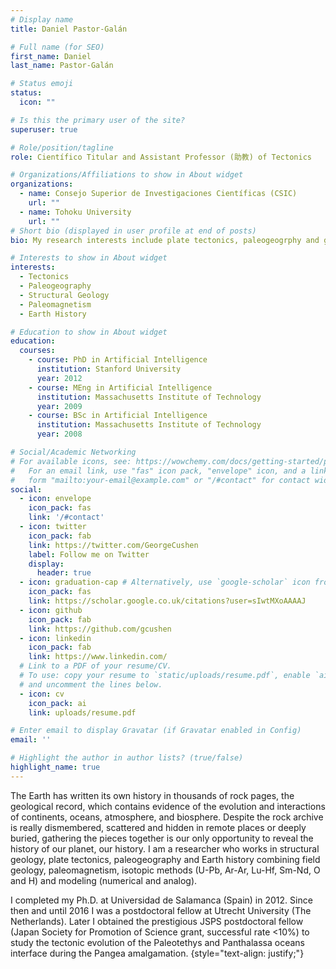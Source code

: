```yaml
---
# Display name
title: Daniel Pastor-Galán

# Full name (for SEO)
first_name: Daniel
last_name: Pastor-Galán

# Status emoji
status:
  icon: ""

# Is this the primary user of the site?
superuser: true

# Role/position/tagline
role: Científico Titular and Assistant Professor (助教) of Tectonics

# Organizations/Affiliations to show in About widget
organizations:
  - name: Consejo Superior de Investigaciones Científicas (CSIC)
    url: ""
  - name: Tohoku University
    url: "" 
# Short bio (displayed in user profile at end of posts)
bio: My research interests include plate tectonics, paleogeogrphy and geodynamics.

# Interests to show in About widget
interests:
  - Tectonics
  - Paleogeography
  - Structural Geology
  - Paleomagnetism
  - Earth History

# Education to show in About widget
education:
  courses:
    - course: PhD in Artificial Intelligence
      institution: Stanford University
      year: 2012
    - course: MEng in Artificial Intelligence
      institution: Massachusetts Institute of Technology
      year: 2009
    - course: BSc in Artificial Intelligence
      institution: Massachusetts Institute of Technology
      year: 2008

# Social/Academic Networking
# For available icons, see: https://wowchemy.com/docs/getting-started/page-builder/#icons
#   For an email link, use "fas" icon pack, "envelope" icon, and a link in the
#   form "mailto:your-email@example.com" or "/#contact" for contact widget.
social:
  - icon: envelope
    icon_pack: fas
    link: '/#contact'
  - icon: twitter
    icon_pack: fab
    link: https://twitter.com/GeorgeCushen
    label: Follow me on Twitter
    display:
      header: true
  - icon: graduation-cap # Alternatively, use `google-scholar` icon from `ai` icon pack
    icon_pack: fas
    link: https://scholar.google.co.uk/citations?user=sIwtMXoAAAAJ
  - icon: github
    icon_pack: fab
    link: https://github.com/gcushen
  - icon: linkedin
    icon_pack: fab
    link: https://www.linkedin.com/
  # Link to a PDF of your resume/CV.
  # To use: copy your resume to `static/uploads/resume.pdf`, enable `ai` icons in `params.yaml`,
  # and uncomment the lines below.
  - icon: cv
    icon_pack: ai
    link: uploads/resume.pdf

# Enter email to display Gravatar (if Gravatar enabled in Config)
email: ''

# Highlight the author in author lists? (true/false)
highlight_name: true
---
```

The Earth has written its own history in thousands of rock pages, the geological record, which contains evidence of the evolution and interactions of continents, oceans, atmosphere, and biosphere. Despite the rock archive is really dismembered, scattered and hidden in remote places or deeply buried, gathering the pieces together is our only opportunity to reveal the history of our planet, our history. I am a researcher who works in structural geology, plate tectonics, paleogeography and Earth history combining field geology, paleomagnetism, isotopic methods (U-Pb, Ar-Ar, Lu-Hf, Sm-Nd, O and H) and modeling (numerical and analog).

I completed my Ph.D. at Universidad de Salamanca (Spain) in 2012. Since then and until 2016 I was a postdoctoral fellow at Utrecht University (The Netherlands). Later I obtained the prestigious JSPS postdoctoral fellow (Japan Society for Promotion of Science grant, successful rate <10%) to study the tectonic evolution of the Paleotethys and Panthalassa oceans interface during the Pangea amalgamation.
{style="text-align: justify;"}